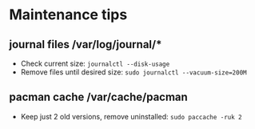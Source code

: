 # Maintenance tips

## journal files /var/log/journal/*
- Check current size: ```journalctl --disk-usage```
- Remove files until desired size: ```sudo journalctl --vacuum-size=200M```

## pacman cache /var/cache/pacman
- Keep just 2 old versions, remove uninstalled: ```sudo paccache -ruk 2```


